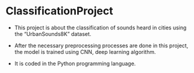 # ClassificationProject

- This project is about the classification of sounds heard in cities using the “UrbanSounds8K” dataset.

- After the necessary preprocessing processes are done in this project, the model is trained using CNN, deep learning algorithm.

- It is coded in the Python programming language.
